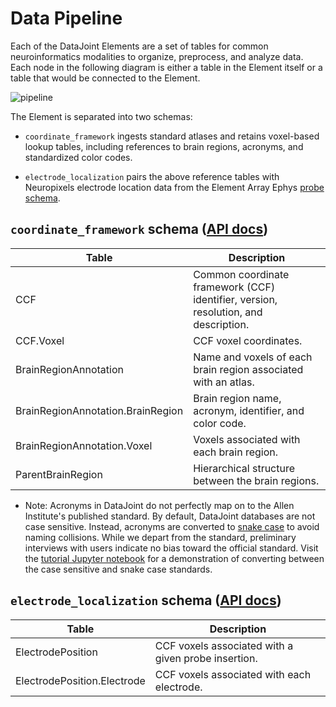 # Data Pipeline

Each of the DataJoint Elements are a set of tables for common neuroinformatics
modalities to organize, preprocess, and analyze data. Each node in the following diagram
is either a table in the Element itself or a table that would be connected to the
Element.

![pipeline](https://raw.githubusercontent.com/datajoint/element-electrode-localization/main/images/pipeline.svg)

The Element is separated into two schemas:

+ `coordinate_framework` ingests standard atlases and retains voxel-based lookup tables,
  including references to brain regions, acronyms, and standardized color
  codes.

+ `electrode_localization` pairs the above reference tables with Neuropixels electrode
  location data from the Element Array Ephys [probe schema](https://docs.datajoint.com/elements/element-array-ephys/latest/concepts/#probe-schema-api-docs).

## `coordinate_framework` schema ([API docs](../api/element_electrode_localization/coordinate_framework))

| Table | Description |
| --- | --- |
| CCF | Common coordinate framework (CCF) identifier, version, resolution, and description. |
| CCF.Voxel | CCF voxel coordinates. |
| BrainRegionAnnotation | Name and voxels of each brain region associated with an atlas. |
| BrainRegionAnnotation.BrainRegion | Brain region name, acronym, identifier, and color code. |
| BrainRegionAnnotation.Voxel | Voxels associated with each brain region. |
| ParentBrainRegion | Hierarchical structure between the brain regions. |

- Note: Acronyms in DataJoint do not perfectly map on to the Allen Institute's published standard. By default, DataJoint databases are not case sensitive. Instead, acronyms are converted to [snake case](https://en.wikipedia.org/wiki/Snake_case) to avoid naming collisions. While we depart from the standard, preliminary interviews with users indicate no bias toward the official standard. Visit the [tutorial Jupyter notebook](./tutorials/08-electrode-localization.ipynb) for a demonstration of converting between the case sensitive and snake case standards.

## `electrode_localization` schema ([API docs](../api/element_electrode_localization/electrode_localization))

| Table | Description |
| --- | --- |
| ElectrodePosition | CCF voxels associated with a given probe insertion. |
| ElectrodePosition.Electrode | CCF voxels associated with each electrode. |
